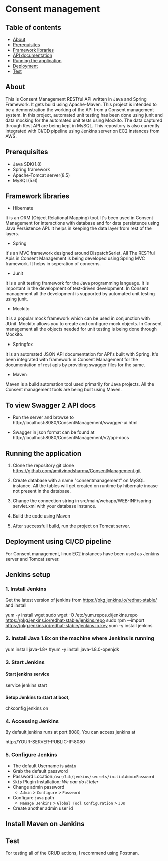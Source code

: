 # Consent management

## Table of contents
* [About](#About)
* [Prerequisites](#Prerequisites)
* [Framework libraries](#Framework)
* [API documentation](#To)
* [Running the application](#Running)
* [Deployment](#Deployment)
* [Test](#Test)

## About
This is Consent Management RESTful API written in Java and Spring Framework. It gets build using Apache-Maven. This project is intended to be a demonstration the working of the API from a Consent management system. In this project, automated unit testing has been done using junit and data mocking for the automated unit tests using Mockito. The data captured through Rest API are being kept in MySQL. This repository is also currently integrated with CI/CD pipeline using Jenkins server on EC2 instances from AWS. 


## Prerequisites
* Java SDK(1.8)
* Spring framework
* Apache-Tomcat server(8.5)
* MySQL(5.6)

## Framework libraries
* Hibernate

It is an ORM (Object Relational Mapping) tool. It's been used in Consent Management for interactions with database and for data persistence using Java Persistence API. It helps in keeping the data layer from rest of the layers.

* Spring

It's an MVC framework designed around DispatchSerlet. All The RESTful Apis in Consent Management is being developed using Spring MVC framework. It helps in seperation of concerns.

* Junit

It is a unit testing framework for the Java programming language. It is important in the development of test-driven development. In Consent management all the development is supported by automated unit testing using junit.

* Mockito

It is a popular mock framework which can be used in conjunction with JUnit. Mockito allows you to create and configure mock objects. In Consent management all the objects needed for unit testing is being done through Mockito.

* Springfox

It is an automated JSON API documentation for API's built with Spring. It's been integrated with framework in Consent Management for the documentation of rest apis by providing swagger files for the same. 

* Maven

Maven is a build automation tool used primarily for Java projects. All the Consent management tools are being built using Maven.

## To view Swagger 2 API docs

* Run the server and browse to http://localhost:8080/ConsentManagement/swagger-ui.html

* Swagger in json format can be found at http://localhost:8080/ConsentManagement/v2/api-docs

## Running the application

1. Clone the repository
git clone https://github.com/amitvinodsharma/ConsentManagement.git

2. Create database with a name "consentmanagement" on MySQL instance. All the tables will get created on runtime by hibernate incase not present in the database.

3. Change the connection string in src/main/webapp/WEB-INF/spring-servlet.xml with your database instance.

3. Build the code using Maven

4. After successfull build, run the project on Tomcat server.


## Deployment using CI/CD pipeline

For Consent management, linux EC2 instances have been used as Jenkins server and Tomcat server.

## Jenkins setup

### 1. Install Jenkins

Get the latest version of jenkins from https://pkg.jenkins.io/redhat-stable/ and install

yum -y install wget
sudo wget -O /etc/yum.repos.d/jenkins.repo https://pkg.jenkins.io/redhat-stable/jenkins.repo
sudo rpm --import https://pkg.jenkins.io/redhat-stable/jenkins.io.key
yum -y install jenkins

### 2. Install Java 1.8x on the machine where Jenkins is running

yum install java-1.8*
#yum -y install java-1.8.0-openjdk

### 3. Start Jenkins

#### Start jenkins service
service jenkins start

#### Setup Jenkins to start at boot,
chkconfig jenkins on

### 4. Accessing Jenkins
By default jenkins runs at port 8080, You can access jenkins at

http://YOUR-SERVER-PUBLIC-IP:8080

### 5. Configure Jenkins

- The default Username is `admin`
- Grab the default password 
- Password Location:`/var/lib/jenkins/secrets/initialAdminPassword`
- `Skip` Plugin Installation; _We can do it later_
- Change admin password
   - `Admin` > `Configure` > `Password`
- Configure `java` path
  - `Manage Jenkins` > `Global Tool Configuration` > `JDK`  
- Create another admin user id

## Install Maven on Jenkins


## Test

For testing all of the CRUD actions, I recommend using Postman.
